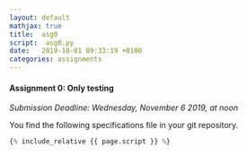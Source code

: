 ```yaml
---
layout: default
mathjax: true
title:  asg0
script:  asg0.py
date:   2019-10-01 09:33:19 +0100
categories: assignments
---
```


#### Assignment 0: Only testing

*Submission Deadline: Wednesday, November 6 2019, at noon*


You find the following specifications file in your git repository.


```python
{% include_relative {{ page.script }} %}
```


